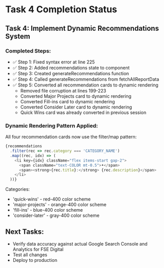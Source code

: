 # Task 4 Completion Status

## Task 4: Implement Dynamic Recommendations System

### Completed Steps:
- ✅ Step 1: Fixed syntax error at line 225
- ✅ Step 2: Added recommendations state to component
- ✅ Step 3: Created generateRecommendations function
- ✅ Step 4: Called generateRecommendations from fetchAllReportData
- ✅ Step 5: Converted all recommendation cards to dynamic rendering
  - Removed file corruption at lines 199-223
  - Converted Major Projects card to dynamic rendering
  - Converted Fill-ins card to dynamic rendering  
  - Converted Consider Later card to dynamic rendering
  - Quick Wins card was already converted in previous session

### Dynamic Rendering Pattern Applied:
All four recommendation cards now use the filter/map pattern:
```typescript
{recommendations
  .filter(rec => rec.category === 'CATEGORY_NAME')
  .map((rec, idx) => (
    <li key={idx} className="flex items-start gap-2">
      <span className="text-COLOR mt-0.5">•</span>
      <span><strong>{rec.title}:</strong> {rec.description}</span>
    </li>
  ))}
```

Categories:
- 'quick-wins' - red-400 color scheme
- 'major-projects' - orange-400 color scheme
- 'fill-ins' - blue-400 color scheme
- 'consider-later' - gray-400 color scheme

## Next Tasks:
- Verify data accuracy against actual Google Search Console and Analytics for FSE Digital
- Test all changes
- Deploy to production

